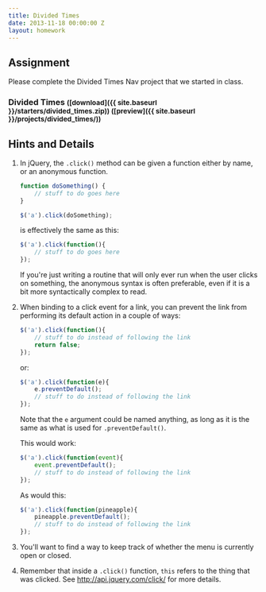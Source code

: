 ```yaml
---
title: Divided Times
date: 2013-11-18 00:00:00 Z
layout: homework
---
```


Assignment
----------

Please complete the Divided Times Nav project that we started in class.

### Divided Times <small>([download]({{ site.baseurl }}/starters/divided_times.zip)) ([preview]({{ site.baseurl }}/projects/divided_times/))</small>


Hints and Details
-----------------

1. In jQuery, the `.click()` method can be given a function either by name, or an anonymous function.
	
	```js
	function doSomething() {
		// stuff to do goes here
	}
	
	$('a').click(doSomething);
	```
	
	is effectively the same as this:
	
	```js
	$('a').click(function(){
		// stuff to do goes here	
	});
	```
	
	If you're just writing a routine that will only ever run when the user clicks on something, the anonymous syntax is often preferable, even if it is a bit more syntactically complex to read.

2. When binding to a click event for a link, you can prevent the link from performing its default action in a couple of ways:
	
	```js
	$('a').click(function(){
		// stuff to do instead of following the link
		return false;
	});
	```
	
	or:
	
	```js
	$('a').click(function(e){
		e.preventDefault();
		// stuff to do instead of following the link
	});
	```
	
	Note that the `e` argument could be named anything, as long as it is the same as what is used for `.preventDefault()`.
	
	This would work:
	
	```js
	$('a').click(function(event){
		event.preventDefault();
		// stuff to do instead of following the link
	});
	```
	
	As would this:
	
	```js
	$('a').click(function(pineapple){
		pineapple.preventDefault();
		// stuff to do instead of following the link
	});
	```

3. You'll want to find a way to keep track of whether the menu is currently open or closed.

4. Remember that inside a `.click()` function, `this` refers to the thing that was clicked. See http://api.jquery.com/click/ for more details.